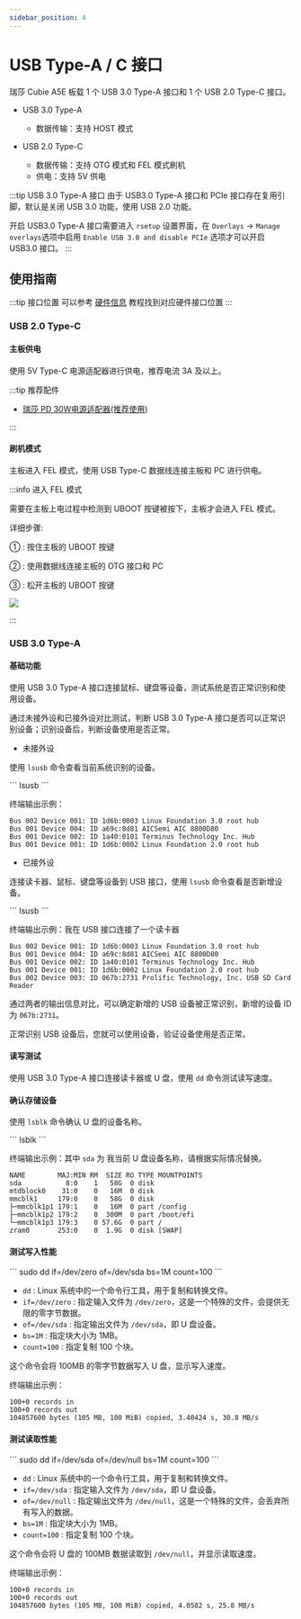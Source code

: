 ```yaml
---
sidebar_position: 4
---
```


# USB Type-A / C 接口

瑞莎 Cubie A5E 板载 1 个 USB 3.0 Type-A 接口和 1 个 USB 2.0 Type-C 接口。

- USB 3.0 Type-A

  - 数据传输：支持 HOST 模式

- USB 2.0 Type-C
  - 数据传输：支持 OTG 模式和 FEL 模式刷机
  - 供电：支持 5V 供电

:::tip USB 3.0 Type-A 接口
由于 USB3.0 Type-A 接口和 PCIe 接口存在复用引脚，默认是关闭 USB 3.0 功能，使用 USB 2.0 功能。

开启 USB3.0 Type-A 接口需要进入 `rsetup` 设置界面，在 `Overlays` -> `Manage overlays`选项中启用 `Enable USB 3.0 and disable PCIe` 选项才可以开启 USB3.0 接口。
:::

## 使用指南

:::tip 接口位置
可以参考 [硬件信息](./hardware-info.md) 教程找到对应硬件接口位置
:::

### USB 2.0 Type-C

#### 主板供电

使用 5V Type-C 电源适配器进行供电，推荐电流 3A 及以上。

:::tip 推荐配件

- [瑞莎 PD 30W电源适配器(推荐使用)](https://radxa.com/products/accessories/power-pd-30w)

:::

#### 刷机模式

主板进入 FEL 模式，使用 USB Type-C 数据线连接主板和 PC 进行供电。

:::info 进入 FEL 模式

需要在主板上电过程中检测到 UBOOT 按键被按下，主板才会进入 FEL 模式。

详细步骤:

① : 按住主板的 UBOOT 按键

② : 使用数据线连接主板的 OTG 接口和 PC

③ : 松开主板的 UBOOT 按键

<div style={{textAlign: 'center'}}>
  <img src="/img/common/other-system/fel-image/a5e-fel-mode.webp" style={{width: '80%', maxWidth: '1200px'}} />
</div>

:::

### USB 3.0 Type-A

#### 基础功能

使用 USB 3.0 Type-A 接口连接鼠标、键盘等设备，测试系统是否正常识别和使用设备。

通过未接外设和已接外设对比测试，判断 USB 3.0 Type-A 接口是否可以正常识别设备；识别设备后，判断设备使用是否正常。

- 未接外设

使用 `lsusb` 命令查看当前系统识别的设备。

<NewCodeBlock tip="radxa@device$" type="device">
```
lsusb
```
</NewCodeBlock>

终端输出示例：

```
Bus 002 Device 001: ID 1d6b:0003 Linux Foundation 3.0 root hub
Bus 001 Device 004: ID a69c:8d81 AICSemi AIC 8800D80
Bus 001 Device 002: ID 1a40:0101 Terminus Technology Inc. Hub
Bus 001 Device 001: ID 1d6b:0002 Linux Foundation 2.0 root hub
```

- 已接外设

连接读卡器、鼠标、键盘等设备到 USB 接口，使用 `lsusb` 命令查看是否新增设备。

<NewCodeBlock tip="radxa@device$" type="device">
```
lsusb
```
</NewCodeBlock>

终端输出示例：我在 USB 接口连接了一个读卡器

```
Bus 002 Device 001: ID 1d6b:0003 Linux Foundation 3.0 root hub
Bus 001 Device 004: ID a69c:8d81 AICSemi AIC 8800D80
Bus 001 Device 002: ID 1a40:0101 Terminus Technology Inc. Hub
Bus 001 Device 001: ID 1d6b:0002 Linux Foundation 2.0 root hub
Bus 002 Device 003: ID 067b:2731 Prolific Technology, Inc. USB SD Card Reader
```

通过两者的输出信息对比，可以确定新增的 USB 设备被正常识别，新增的设备 ID 为 `067b:2731`。

正常识别 USB 设备后，您就可以使用设备，验证设备使用是否正常。

#### 读写测试

使用 USB 3.0 Type-A 接口连接读卡器或 U 盘，使用 `dd` 命令测试读写速度。

#### 确认存储设备

使用 `lsblk` 命令确认 U 盘的设备名称。

<NewCodeBlock tip="radxa@device$" type="device">
```
lsblk
```
</NewCodeBlock>

终端输出示例：其中 `sda` 为 我当前 U 盘设备名称，请根据实际情况替换。

```
NAME        MAJ:MIN RM  SIZE RO TYPE MOUNTPOINTS
sda           8:0    1   58G  0 disk
mtdblock0    31:0    0   16M  0 disk
mmcblk1     179:0    0   58G  0 disk
├─mmcblk1p1 179:1    0   16M  0 part /config
├─mmcblk1p2 179:2    0  300M  0 part /boot/efi
└─mmcblk1p3 179:3    0 57.6G  0 part /
zram0       253:0    0  1.9G  0 disk [SWAP]
```

#### 测试写入性能

<NewCodeBlock tip="radxa@device$" type="device">
```
sudo dd if=/dev/zero of=/dev/sda bs=1M count=100
```
</NewCodeBlock>

- `dd` : Linux 系统中的一个命令行工具，用于复制和转换文件。
- `if=/dev/zero` : 指定输入文件为 `/dev/zero`，这是一个特殊的文件，会提供无限的零字节数据。
- `of=/dev/sda` : 指定输出文件为 `/dev/sda`，即 U 盘设备。
- `bs=1M` : 指定块大小为 1MB。
- `count=100` : 指定复制 100 个块。

这个命令会将 100MB 的零字节数据写入 U 盘，显示写入速度。

终端输出示例：

```
100+0 records in
100+0 records out
104857600 bytes (105 MB, 100 MiB) copied, 3.40424 s, 30.8 MB/s
```

#### 测试读取性能

<NewCodeBlock tip="radxa@device$" type="device">
```
sudo dd if=/dev/sda of=/dev/null bs=1M count=100
```
</NewCodeBlock>

- `dd` : Linux 系统中的一个命令行工具，用于复制和转换文件。
- `if=/dev/sda` : 指定输入文件为 `/dev/sda`，即 U 盘设备。
- `of=/dev/null` : 指定输出文件为 `/dev/null`，这是一个特殊的文件，会丢弃所有写入的数据。
- `bs=1M` : 指定块大小为 1MB。
- `count=100` : 指定复制 100 个块。

这个命令会将 U 盘的 100MB 数据读取到 `/dev/null`，并显示读取速度。

终端输出示例：

```
100+0 records in
100+0 records out
104857600 bytes (105 MB, 100 MiB) copied, 4.0582 s, 25.8 MB/s
```
